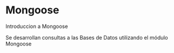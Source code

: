 # Mongoose
Introduccion a Mongoose

Se desarrollan consultas a las Bases de Datos utilizando el módulo Mongoose
